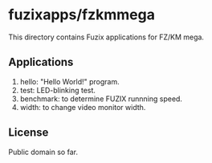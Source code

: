 # fuzixapps/fzkmmega
This directory contains Fuzix applications for FZ/KM mega.

## Applications
1) hello: "Hello World!" program.
2) test: LED-blinking test.
3) benchmark: to determine FUZIX runnning speed.
4) width: to change video monitor width.

## License
Public domain so far.